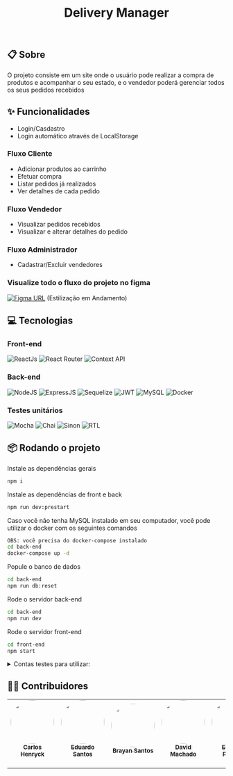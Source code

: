 <h1 align="center">Delivery Manager</h1>
<br/>

## 📋 Sobre
O projeto consiste em um site onde o usuário pode realizar a compra de produtos e acompanhar o seu estado, e o vendedor poderá gerenciar todos os seus pedidos recebidos

## ✨ Funcionalidades
- Login/Casdastro
- Login automático através de LocalStorage
### Fluxo Cliente
- Adicionar produtos ao carrinho
- Efetuar compra
- Listar pedidos já realizados
- Ver detalhes de cada pedido
### Fluxo Vendedor
- Visualizar pedidos recebidos
- Visualizar e alterar detalhes do pedido
### Fluxo Administrador
- Cadastrar/Excluir vendedores

### Visualize todo o fluxo do projeto no figma
[![Figma URL](https://img.shields.io/twitter/url?label=Veja%20no%20figma&logo=figma&logoColor=%234B0082&url=https%3A%2F%2Fwww.figma.com%2Ffile%2FCzwzjVrmxmAngJy1AgvLhU%2FHiLife-Prot-Alta-Fidelidade%3Fnode-id%3D0%253A1)](https://www.figma.com/file/IAIAk2omkWcXUY8kZxMlCC/delivery-app?type=design&node-id=0%3A1&t=SuFZMEcnZxLXYPFo-1)
(Estilização em Andamento)

## 💻 Tecnologias
### Front-end
![ReactJs](https://img.shields.io/badge/React.js-0c3e6f?style=for-the-badge&logo=react&logoColor=white)
![React Router](https://img.shields.io/badge/react_router-black?style=for-the-badge&logo=react-router)
![Context API](https://img.shields.io/badge/Context_API-0c3e6f?style=for-the-badge&logo=react&logoColor=white)

### Back-end
![NodeJS](https://img.shields.io/badge/Node.js-43853D?style=for-the-badge&logo=node.js&logoColor=white)
![ExpressJS](https://img.shields.io/badge/Express.js-black?style=for-the-badge&logo=express)
![Sequelize](https://img.shields.io/badge/Sequelize-0C3E6F?style=for-the-badge&logo=sequelize)
![JWT](https://img.shields.io/badge/JWT-fb015b?style=for-the-badge&logo=JSONWebTokens)
![MySQL](https://img.shields.io/badge/MySQL-1C1C1C?style=for-the-badge&logo=mysql)
![Docker](https://img.shields.io/badge/docker%20-%230db7ed.svg?&style=for-the-badge&logo=docker&logoColor=white)

### Testes unitários
![Mocha](https://img.shields.io/badge/Mocha-825f40?style=for-the-badge&logo=mocha&logoColor=white)
![Chai](https://img.shields.io/badge/Chai-99070b?style=for-the-badge&logo=chai&logoColor=white)
![Sinon](https://img.shields.io/badge/Sinon-97c89b?style=for-the-badge&logo=sinon.js&logoColor=white)
![RTL](https://img.shields.io/badge/react_testing_library-b31413?style=for-the-badge&logo=rtl)

## 📦 Rodando o projeto

Instale as dependências gerais
```bash
npm i
```
Instale as dependências de front e back
```bash
npm run dev:prestart
```
Caso você não tenha MySQL instalado em seu computador, você pode utilizar o docker com os seguintes comandos
```bash
OBS: você precisa do docker-compose instalado
cd back-end
docker-compose up -d
```
Popule o banco de dados
```bash
cd back-end
npm run db:reset
```
Rode o servidor back-end
```bash
cd back-end
npm run dev
```
Rode o servidor front-end
```bash
cd front-end
npm start
```
<details>
<summary>Contas testes para utilizar:</summary>

#### Administrador: 
**email**: adm@deliveryapp.com<br>
**senha**: --adm2@21!!--
  
 #### Vendedor: 
**email**: fulana@deliveryapp.com<br>
**senha**: fulana@123
  
 #### Cliente: 
**email**: zebirita@email.com<br>
**senha**: '$#zebirita#$'
</details>

## 👨‍💻 Contribuidores
<table>
  <tr>
    <td align="center"><a href="https://github.com/CarlosHenryck" target="_blank" ><img style="border-radius: 50%;" src="https://avatars.githubusercontent.com/u/58481753?v=4s=400&u=0ba16a79456c2f250e7579cb388fa18c5c2d7d65&v=4" width="100px;" alt=""/><br /><sub><b>Carlos Henryck</b></sub></a> <br><br/>
    <td align="center"><a href="https://github.com/lobotelho22" target="_blank" ><img style="border-radius: 50%;" src="https://avatars.githubusercontent.com/u/99725896?v=4" width="100px;" alt=""/><br /><sub><b>Eduardo Santos</b></sub></a><br><br/>
</td>
<td align="center"><a href="https://github.com/Brayan-23" target="_blank" ><img style="border-radius: 50%;" src="https://avatars.githubusercontent.com/u/102385287?v=4" width="100px;" alt=""/><br /><sub><b>Brayan Santos</b></sub></a><br><br/>
</td>
 <td align="center"><a href="https://github.com/davidrmachado" target="_blank" ><img style="border-radius: 50%;" src="https://avatars.githubusercontent.com/u/102385665?v=4" width="100px;" alt=""/><br /><sub><b>David Machado</b></sub></a><br><br/>
<td align="center"><a href="https://github.com/Eduferreiragit" target="_blank" ><img style="border-radius: 50%;" src="https://avatars.githubusercontent.com/u/98242726?v=4" width="100px;" alt=""/><br /><sub><b>Eduardo Ferreira</b></sub></a><br><br/>
</td>
  </tr>
</table>
